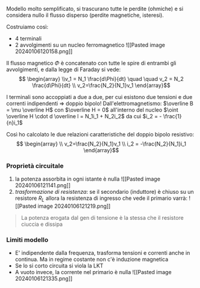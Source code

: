 Modello molto semplificato, si trascurano tutte le perdite (ohmiche) e si considera nullo il flusso disperso (perdite magnetiche, isteresi).

Costruiamo così:
- 4 terminali
- 2 avvolgimenti su un nucleo ferromagnetico
 ![[Pasted image 20240106120158.png]]

Il flusso magnetico $\Phi$ è concatenato con tutte le spire di entrambi gli avvolgimenti, e dalla legge di Faraday si vede:
$$ \begin{array} \\v_1 = N_1 \frac{d\Phi}{dt} \quad \quad v_2 = N_2 \frac{d\Phi}{dt} \\ 
v_2=\frac{N_2}{N_1}v_1
\end{array}$$

I terminali sono accoppiati a due a due, per cui esistono due tensioni e due correnti indipendenti => doppio bipolo!
Dall'elettromagnetismo: $\overline B = \mu \overline H$
con $\overline H = 0$ all'interno del nucleo $\oint \overline H \cdot d \overline l = N_1i_1 + N_2i_2$
da cui $i_2 = - \frac{1}{n}i_1$ 

Così ho calcolato le due relazioni caratteristiche del doppio bipolo resistivo:
$$ \begin{array}  \\ 
v_2=\frac{N_2}{N_1}v_1 \\
i_2 = -\frac{N_2}{N_1}i_1
\end{array}$$

### Proprietà circuitale

1. la potenza assorbita in ogni istante è nulla
![[Pasted image 20240106121141.png]]
2. *trasformazione di resistenza*: se il secondario (induttore) è chiuso su un resistore $R_L$ allora la resistenza di ingresso che vede il primario varrà:
![[Pasted image 20240106121219.png]]

>La potenza erogata dal gen di tensione è la stessa che il resistore ciuccia e dissipa

### Limiti modello
- E' indipendente dalla frequenza, trasforma tensioni e correnti anche in continua. Ma in regime costante non c'è induzione magnetica
- Se lo si corto circuita si viola la LKT
- A vuoto invece, la corrente nel primario è nulla
 ![[Pasted image 20240106121335.png]]